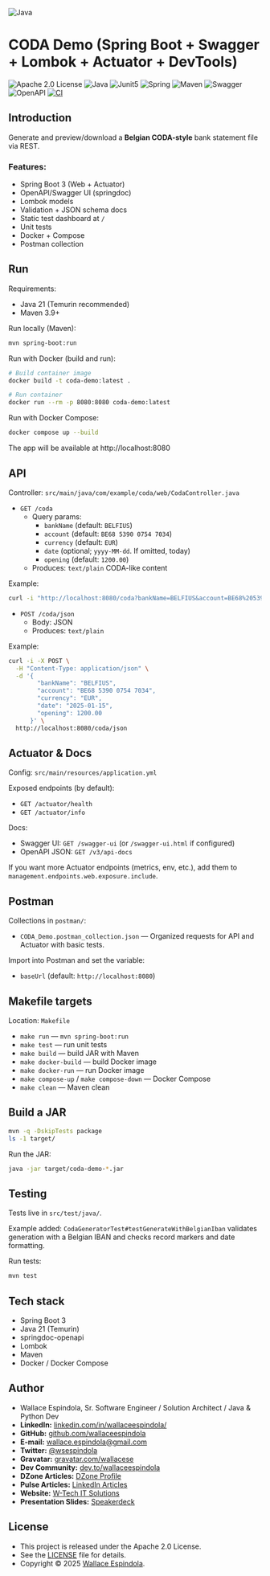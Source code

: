 ![Java](https://cdn.icon-icons.com/icons2/2699/PNG/512/java_logo_icon_168609.png)

# CODA Demo (Spring Boot + Swagger + Lombok + Actuator + DevTools)

![Apache 2.0 License](https://img.shields.io/badge/License-Apache2.0-orange)
![Java](https://img.shields.io/badge/Built_with-Java21-blue)
![Junit5](https://img.shields.io/badge/Tested_with-Junit5-teal)
![Spring](https://img.shields.io/badge/Structured_by-SpringBoot-lemon)
![Maven](https://img.shields.io/badge/Powered_by-Maven-pink)
![Swagger](https://img.shields.io/badge/Docs_by-Swagger-yellow)
![OpenAPI](https://img.shields.io/badge/Specs_by-OpenAPI-purple)
[![CI](https://github.com/wallaceespindola/coda-demo/actions/workflows/ci.yml/badge.svg)](https://github.com/wallaceespindola/coda-demo/actions/workflows/ci.yml)

## Introduction

Generate and preview/download a **Belgian CODA-style** bank statement file via REST.

### Features:

- Spring Boot 3 (Web + Actuator)
- OpenAPI/Swagger UI (springdoc)
- Lombok models
- Validation + JSON schema docs
- Static test dashboard at `/`
- Unit tests
- Docker + Compose
- Postman collection

## Run

Requirements:

- Java 21 (Temurin recommended)
- Maven 3.9+

Run locally (Maven):

```bash
mvn spring-boot:run
```

Run with Docker (build and run):

```bash
# Build container image
docker build -t coda-demo:latest .

# Run container
docker run --rm -p 8080:8080 coda-demo:latest
```

Run with Docker Compose:

```bash
docker compose up --build
```

The app will be available at http://localhost:8080

## API

Controller: `src/main/java/com/example/coda/web/CodaController.java`

- `GET /coda`
    - Query params:
        - `bankName` (default: `BELFIUS`)
        - `account` (default: `BE68 5390 0754 7034`)
        - `currency` (default: `EUR`)
        - `date` (optional; `yyyy-MM-dd`. If omitted, today)
        - `opening` (default: `1200.00`)
    - Produces: `text/plain` CODA-like content

Example:

```bash
curl -i "http://localhost:8080/coda?bankName=BELFIUS&account=BE68%205390%200754%207034&currency=EUR&opening=1200.00"
```

- `POST /coda/json`
    - Body: JSON
    - Produces: `text/plain`

Example:

```bash
curl -i -X POST \
  -H "Content-Type: application/json" \
  -d '{
        "bankName": "BELFIUS",
        "account": "BE68 5390 0754 7034",
        "currency": "EUR",
        "date": "2025-01-15",
        "opening": 1200.00
      }' \
  http://localhost:8080/coda/json
```

## Actuator & Docs

Config: `src/main/resources/application.yml`

Exposed endpoints (by default):

- `GET /actuator/health`
- `GET /actuator/info`

Docs:

- Swagger UI: `GET /swagger-ui` (or `/swagger-ui.html` if configured)
- OpenAPI JSON: `GET /v3/api-docs`

If you want more Actuator endpoints (metrics, env, etc.), add them to `management.endpoints.web.exposure.include`.

## Postman

Collections in `postman/`:

- `CODA_Demo.postman_collection.json` — Organized requests for API and Actuator with basic tests.

Import into Postman and set the variable:

- `baseUrl` (default: `http://localhost:8080`)

## Makefile targets

Location: `Makefile`

- `make run` — `mvn spring-boot:run`
- `make test` — run unit tests
- `make build` — build JAR with Maven
- `make docker-build` — build Docker image
- `make docker-run` — run Docker image
- `make compose-up` / `make compose-down` — Docker Compose
- `make clean` — Maven clean

## Build a JAR

```bash
mvn -q -DskipTests package
ls -1 target/
```

Run the JAR:

```bash
java -jar target/coda-demo-*.jar
```

## Testing

Tests live in `src/test/java/`.

Example added: `CodaGeneratorTest#testGenerateWithBelgianIban` validates generation with a Belgian IBAN and checks
record markers and date formatting.

Run tests:

```bash
mvn test
```

## Tech stack

- Spring Boot 3
- Java 21 (Temurin)
- springdoc-openapi
- Lombok
- Maven
- Docker / Docker Compose

## Author

- Wallace Espindola, Sr. Software Engineer / Solution Architect / Java & Python Dev
- **LinkedIn:** [linkedin.com/in/wallaceespindola/](https://www.linkedin.com/in/wallaceespindola/)
- **GitHub:** [github.com/wallaceespindola](https://github.com/wallaceespindola)
- **E-mail:** [wallace.espindola@gmail.com](mailto:wallace.espindola@gmail.com)
- **Twitter:** [@wsespindola](https://twitter.com/wsespindola)
- **Gravatar:** [gravatar.com/wallacese](https://gravatar.com/wallacese)
- **Dev Community:** [dev.to/wallaceespindola](https://dev.to/wallaceespindola)
- **DZone Articles:** [DZone Profile](https://dzone.com/users/1254611/wallacese.html)
- **Pulse Articles:** [LinkedIn Articles](https://www.linkedin.com/in/wallaceespindola/recent-activity/articles/)
- **Website:** [W-Tech IT Solutions](https://www.wtechitsolutions.com/)
- **Presentation Slides:** [Speakerdeck](https://speakerdeck.com/wallacese)

## License

- This project is released under the Apache 2.0 License.
- See the [LICENSE](LICENSE) file for details.
- Copyright © 2025 [Wallace Espindola](https://github.com/wallaceespindola/).